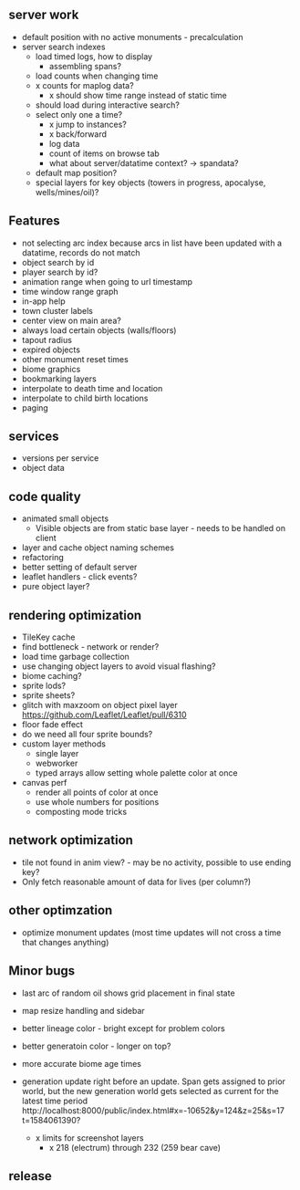 ## server work
- default position with no active monuments - precalculation
- server search indexes
  - load timed logs, how to display
    - assembling spans?
  - load counts when changing time
  - x counts for maplog data?
    - x should show time range instead of static time
  - should load during interactive search?
  - select only one a time?
    - x jump to instances?
    - x back/forward
    - log data
    - count of items on browse tab
    - what about server/datatime context? -> spandata?
  - default map position?
  - special layers for key objects (towers in progress, apocalyse, wells/mines/oil)?

## Features
- not selecting arc index because arcs in list have been updated with a datatime, records do not match
- object search by id
- player search by id?
- animation range when going to url timestamp
- time window range graph
- in-app help
- town cluster labels
- center view on main area?
- always load certain objects (walls/floors)
- tapout radius
- expired objects
- other monument reset times
- biome graphics
- bookmarking layers
- interpolate to death time and location
- interpolate to child birth locations
- paging

## services
- versions per service
- object data

## code quality
- animated small objects
  - Visible objects are from static base layer - needs to be handled on client
- layer and cache object naming schemes
- refactoring
- better setting of default server
- leaflet handlers - click events?
- pure object layer?


## rendering optimization
- TileKey cache
- find bottleneck - network or render?
- load time garbage collection
- use changing object layers to avoid visual flashing?
- biome caching?
- sprite lods?
- sprite sheets?
- glitch with maxzoom on object pixel layer https://github.com/Leaflet/Leaflet/pull/6310
- floor fade effect
- do we need all four sprite bounds?
- custom layer methods
  - single layer
  - webworker
  - typed arrays allow setting whole palette color at once
- canvas perf
  - render all points of color at once
  - use whole numbers for positions
  - composting mode tricks

## network optimization
- tile not found in anim view? - may be no activity, possible to use ending key?
- Only fetch reasonable amount of data for lives (per column?)

## other optimzation
- optimize monument updates (most time updates will not cross a time that changes anything)

## Minor bugs
- last arc of random oil shows grid placement in final state
- map resize handling and sidebar
- better lineage color - bright except for problem colors
- better generatoin color - longer on top?
- more accurate biome age times
- generation update right before an update. Span gets assigned to prior world, but the new generation world gets selected as current for the latest time period
  http://localhost:8000/public/index.html#x=-10652&y=124&z=25&s=17
  t=1584061390?

  - x limits for screenshot layers
    - x 218 (electrum) through 232 (259 bear cave)

## release
